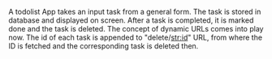 A todolist App takes an input task from a general form.
The task is stored in database and displayed on screen.
After a task is completed, it is marked done and the task is deleted. The concept of dynamic URLs comes into play now. The id of each task is appended to "delete/<str:id>" URL, from where the ID is fetched and the corresponding task is deleted then.